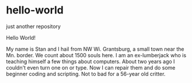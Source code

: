 # hello-world
just another repository

Hello World!

  My name is Stan and I hail from NW Wi. Grantsburg, a small town near the Mn. border.
We count about 1500 souls here. I am an ex-lumberjack who is teaching himself a few things about computers.
About two years ago I couldn't even turn one on or type. 
Now I can repair them and do some beginner coding and scripting.
Not to bad for a 56-year old critter.
